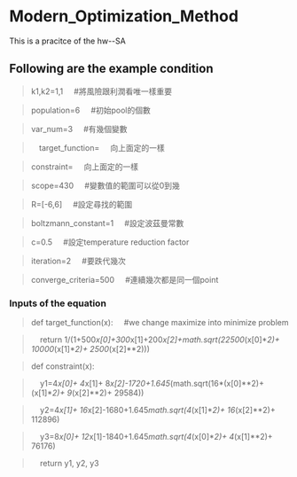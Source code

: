 # Modern_Optimization_Method
 This is a pracitce of the hw--SA
 
 ## Following are the example condition
>  k1,k2=1,1 &nbsp;&nbsp;&nbsp;         #將風險跟利潤看唯一樣重要 
         
>  population=6   &nbsp;&nbsp;&nbsp;       #初始pool的個數 
       
>  var_num=3    &nbsp;&nbsp;&nbsp;         #有幾個變數 
     
>　target_function=  &nbsp;&nbsp;&nbsp;  向上面定的一樣 

>  constraint=  &nbsp;&nbsp;&nbsp;       向上面定的一樣 

>  scope=430   &nbsp;&nbsp;&nbsp;          #變數值的範圍可以從0到幾 

>  R=[-6,6]   &nbsp;&nbsp;&nbsp;           #設定尋找的範圍 

>  boltzmann_constant=1 &nbsp;&nbsp;&nbsp; #設定波茲曼常數 

>  c=0.5    &nbsp;&nbsp;&nbsp;             #設定temperature reduction factor 

>  iteration=2   &nbsp;&nbsp;&nbsp;        #要跌代幾次 

>  converge_criteria=500 &nbsp;&nbsp;&nbsp; #連續幾次都是同一個point 

### Inputs of the equation

> def target_function(x):     &nbsp;&nbsp;&nbsp;                     #we change maximize into minimize problem

>  &nbsp;&nbsp;&nbsp;  return 1/(1+500*x[0]+300*x[1]+200*x[2]+math.sqrt(22500*(x[0]**2)+ 10000*(x[1]**2)+ 2500*(x[2]**2)))

> def constraint(x):

> &nbsp;&nbsp;&nbsp;   y1=4*x[0]+ 4*x[1]+ 8*x[2]-1720+1.645*(math.sqrt(16*(x[0]**2)+(x[1]**2)+ 9*(x[2]**2)+ 29584))

> &nbsp;&nbsp;&nbsp;   y2=4*x[1]+ 16*x[2]-1680+1.645*math.sqrt(4*(x[1]**2)+ 16*(x[2]**2)+ 112896)

> &nbsp;&nbsp;&nbsp;   y3=8*x[0]+ 12*x[1]-1840+1.645*math.sqrt(4*(x[0]**2)+ 4*(x[1]**2)+ 76176)

> &nbsp;&nbsp;&nbsp;   return y1, y2, y3
